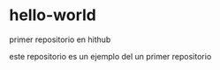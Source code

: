 # hello-world
primer repositorio en hithub

este repositorio es un ejemplo del un primer repositorio
